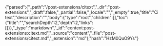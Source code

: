 {"parsed":{"_path":"/post-extensions/citext","_dir":"post-extensions","_draft":false,"_partial":false,"_locale":"","_empty":true,"title":"Citext","description":"","body":{"type":"root","children":[],"toc":{"title":"","searchDepth":2,"depth":2,"links":[]}},"_type":"markdown","_id":"content:post-extensions:citext.md","_source":"content","_file":"post-extensions/citext.md","_extension":"md"},"hash":"HzM0QuO9Ys"}